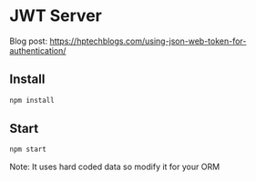 # JWT Server

Blog post: https://hptechblogs.com/using-json-web-token-for-authentication/

## Install
```sh
npm install
```

## Start 
```sh
npm start
```

Note: It uses hard coded data so modify it for your ORM
